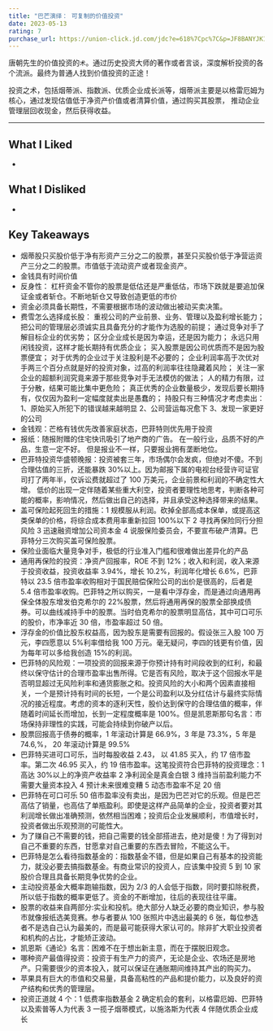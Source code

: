 ```yaml
---
title: "巴芒演绎： 可复制的价值投资"
date: 2023-05-13
rating: 7
purchase_url: https://union-click.jd.com/jdc?e=618%7Cpc%7C&p=JF8BANYJK1olXwQBUVpdAE8SAF8IGFIXWwICVW4ZVxNJXF9RXh5UHw0cSgYYXBcIWDoXSQVJQwYBXVxbDEsWHDZNRwYlNEdQVjgEDBB1Ax1dHFNVOwJKHTkPeEcbM244GFoWXgYEUV9VC3snA2g4STXN67Da8e9B3OGY1uefK1olXQELVlZaC0wUCmgMG2sSXQ8yCA4DSxNTUzBbG2slbQUyU15UHE1lQj0cHSklbQYyV25dCUseC2sNHFwRXhoCVFlYDUwLA2gBGVMSXgECXVteDXsVAm4MEmsl
---
```


唐朝先生的价值投资的`术`。通过历史投资大师的著作或者言谈，深度解析投资的各个流派。最终为普通人找到价值投资的正途！

投资之术，包括烟蒂派、指数派、优质企业成长派等，烟蒂派主要是以格雷厄姆为核心，通过发现估值低于净资产价值或者清算价值，通过购买其股票，
推动企业管理层回收现金，然后获得收益。

---

## What I Liked

-

## What I Disliked

-

## Key Takeaways

- 烟蒂股只买股价低于净有形资产三分之二的股票，甚至只买股价低于净营运资产三分之二的股票。市值低于流动资产或者现金资产。
- 金钱具有时间价值
- 反身性： 杠杆资金不管你的股票是低估还是严重低估，市场下跌就是要追加保证金或者斩仓。不断地斩仓又导致创造更低的市价
- 资金必须具备长期性，不需要根据市场的波动做出被动买卖决策。
- 费雪怎么选择成长股：
  重视公司的产业前景、业务、管理以及盈利增长能力；
  把公司的管理层必须诚实且具备充分的才能作为选股的前提；
  通过竞争对手了解目标企业的优劣势；
  区分企业成长是因为幸运，还是因为能力；
  永远只用闲钱投资，这样才能长期持有优质企业；
  买入股票是因公司优质而不是因为股票便宜；
  对于优秀的企业过于关注股利是不必要的；
  企业利润率高于次优对手两三个百分点就是好的投资对象，过高的利润率往往隐藏着风险；
  关注一家企业的超额利润究竟来源于那些竞争对手无法模仿的做法；
  人的精力有限，过于分散，结果可能比集中更危险；
  真正优秀的企业数量极少，发现后要长期持有，仅仅因为盈利一定幅度就卖出是愚蠢的；
  持股只有三种情况才考虑卖出：
  1、原始买入所犯下的错误越来越明显
  2、公司营运每况愈下
  3、发现一家更好的公司
- 金钱观：芒格有钱优先改善家庭状态，巴菲特则优先用于投资
- 报纸：随报附赠的住宅快讯吸引了地产商的广告。 在一般行业，品质不好的产品，生意一定不好。 但是报业不一样，只要报业拥有垄断地位。
- 巴菲特投资华盛顿晚报：投资被套三年，市场偶尔会发疯，但绝对不傻。不到合理估值的三折，还能暴跌 30%以上。因为邮报下属的电视台经营许可证官司打了两年半，仅诉讼费就超过了 100 万美元，企业前景和利润的不确定性大增。 低价的出现一定伴随着某些重大利空，投资者要理性地思考，判断各种可能的概率，影响情况，然后做出自己的选择，并且承受这种选择带来的结果。
- 盖可保险起死回生的措施：1 规模服从利润。砍掉全部高成本保单，或提高这类保单的价格，将综合成本费用率重新拉回 100%以下 2 寻找再保险同行分担风险 3 迅速融资增加公司资本金 4 说服保险委员会，不要宣布破产清算。巴菲特分三次购买盖可保险股票。
- 保险业面临大量竞争对手，极低的行业准入门槛和很难做出差异化的产品
- 通用再保险的投资：净资产回报率，ROE 不到 12%；收入和利润，收入来源于投资收益，投资收益率 3.94%，增长 10.2%，利润年化增长 6.6%，巴菲特以 23.5 倍市盈率收购相对于国民赔偿保险公司的出价是很高的，后者是 5.4 倍市盈率收购。巴菲特之所以购买，一是看中浮存金，而是通过向通用再保全体股东增发伯克希尔的 22%股票，然后将通用再保的股票全部换成债券。可以曲线减持手中的股票。当时伯克希尔的股票明显高估，其中可口可乐的股价，市净率近 30 倍，市盈率超过 50 倍。
- 浮存金的价值比股东权益高，因为股东是需要有回报的。假设张三入股 100 万元，李四愿意以 5%利率借给我 100 万元。毫无疑问，李四的钱更有价值，因为每年可以多给我创造 15%的利润。
- 巴菲特的风险观：一项投资的回报来源于你预计持有时间段收到的红利，和最终以保守估计的合理市盈率出售所得。它是否有风险，取决于这个回报水平是否明显超过无风险利率和通货膨胀之和。投资风险的大小和两个因素直接相关，一个是预计持有时间的长短，一个是公司盈利以及分红估计与最终实际情况的接近程度。考虑的资本的逐利天性，股价达到保守的合理估值的概率，伴随着时间延长而增加，长到一定程度概率是 100%。但是凯恩斯那句名言：市场保持非理性的实践，可能会持续到你破产以后。
- 股票回报高于债券的概率，1 年滚动计算是 66.9%，3 年是 73.3%，5 年是 74.6,%， 20 年滚动计算是 99.5%
- 巴菲特买进可口可乐，当时每股收益 2.43， 以 41.85 买入，约 17 倍市盈率。第二次 46.95 买入，约 19 倍市盈率。这笔投资符合巴菲特的投资理念：1 高达 30%以上的净资产收益率 2 净利润全是真金白银 3 维持当前盈利能力不需要大量资本投入 4 预计未来很难变糟 5 动态市盈率不足 20 倍
- 巴菲特在可口可乐 50 倍市盈率没有卖出，是因为巴芒对它的乐观。但是巴芒高估了销量，也高估了单瓶盈利。即使是这样产品简单的企业，投资者要对其利润增长做出准确预测，依然相当困难；投资后企业发展顺利，市值增长时，投资者做出乐观预测的可能性大。
- 为了赚自己不需要的钱，把自己需要的钱全部搭进去，绝对是傻！为了得到对自己不重要的东西，甘愿拿对自己重要的东西去冒险，不能这么干。
- 巴菲特是怎么看待指数基金的：指数基金不错，但是如果自己有基本的投资能力，就没必要去搞指数基金。有商业常识的投资人，应该集中投资 5 到 10 家股价合理且具备长期竞争优势的企业。
- 主动投资基金大概率跑输指数，因为 2/3 的人会低于指数，同时要扣除税费，所以低于指数的概率更低了。资金的不断增加，往后的表现往往平庸。
- 股票的收益来自两部分:实业和投机。绝大部分人缺乏必要的商业知识，参与股市就像报纸选美竞赛。参与者要从 100 张照片中选出最美的 6 张，每位参选者不是选自己认为最美的，而是最可能获得大家认可的。除非扩大职业投资者和机构的占比，才能矫正波动。
- 凯恩斯《通论》名言：困难不在于想出新主意，而在于摆脱旧观念。
- 哪种资产最值得投资：投资于有生产力的资产，无论是企业、农场还是房地产。只需要很少的资本投入，就可以保证在通胀期间维持其产出的购买力。
- 苹果具有巨大的市值和交易量，具备高粘性的产品和提价能力，以及良好的资产结构和优秀的管理层。
- 投资正道就 4 个：1 低费率指数基金 2 确定机会的套利，以格雷厄姆、巴菲特以及索普等人为代表 3 一揽子烟蒂模式，以施洛斯为代表 4 伴随优质企业成长
